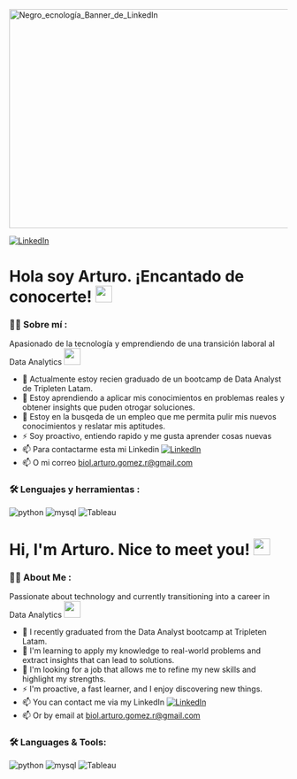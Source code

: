 <div id="header" align="center">
  <img decoding="async" " width="800"/>
</div>
<img width="1584" height="396" alt="Negro_ecnología_Banner_de_LinkedIn" src="https://github.com/user-attachments/assets/d8d0e4d2-8ce5-4f94-b576-1d0741ec464d" />

[![LinkedIn](https://img.shields.io/badge/LinkedIn-%230077B5.svg?&style=for-the-badge&logo=linkedin&logoColor=white)](https://www.linkedin.com/in/arturo-gomez-r-bio)

<h1>
  Hola soy Arturo. ¡Encantado de conocerte!
  <img decoding="async" src="https://media.giphy.com/media/hvRJCLFzcasrR4ia7z/giphy.gif" width="30px"/>
</h1>

 <div id="header" align="left">

### :man_technologist: Sobre mí :

Apasionado de la tecnología y emprendiendo de una transición laboral al Data Analytics <img decoding="async" src="https://media.giphy.com/media/WUlplcMpOCEmTGBtBW/giphy.gif" width="30">

- 🔭 Actualmente estoy recien graduado de un bootcamp de Data Analyst de Tripleten Latam.
- 🌱 Estoy aprendiendo a aplicar mis conocimientos en problemas reales y obtener insights que puden otrogar soluciones.
- 🤔 Estoy en la busqeda de un empleo que me permita pulir mis nuevos conocimientos y reslatar mis aptitudes.
- ⚡ Soy proactivo, entiendo rapido y me gusta aprender cosas nuevas
- 📫 Para contactarme esta mi Linkedin [![LinkedIn](https://img.shields.io/badge/LinkedIn-%230077B5.svg?&style=for-the-badge&logo=linkedin&logoColor=white)](https://www.linkedin.com/in/arturo-gomez-r-bio)
- 📫 O mi correo biol.arturo.gomez.r@gmail.com
  
### :hammer_and_wrench: Lenguajes y herramientas :

<div id="header" align="left">
    <img decoding="async" src="https://img.shields.io/badge/Python-3776AB?style=for-the-badge&logo=python&logoColor=white" alt="python"/>
  </a>
    <img decoding="async" src="https://img.shields.io/badge/MySQL-6DB33F?style=for-the-badge&logo=mysql&logoColor=white" alt="mysql"/>
  </a>
 <img decoding="async" src="https://img.shields.io/badge/Tableau-FFBE00?style=for-the-badge&logo=Tableau&logoColor=white" alt="Tableau"/>
  </a>

</div>

<h1>
  Hi, I'm Arturo. Nice to meet you!
  <img decoding="async" src="https://media.giphy.com/media/hvRJCLFzcasrR4ia7z/giphy.gif" width="30px"/>
</h1>

<div id="header" align="left">

### :man_technologist: About Me :

Passionate about technology and currently transitioning into a career in Data Analytics <img decoding="async" src="https://media.giphy.com/media/WUlplcMpOCEmTGBtBW/giphy.gif" width="30">

- 🔭 I recently graduated from the Data Analyst bootcamp at Tripleten Latam.
- 🌱 I'm learning to apply my knowledge to real-world problems and extract insights that can lead to solutions.
- 🤔 I'm looking for a job that allows me to refine my new skills and highlight my strengths.
- ⚡ I'm proactive, a fast learner, and I enjoy discovering new things.
- 📫 You can contact me via my LinkedIn [![LinkedIn](https://img.shields.io/badge/LinkedIn-%230077B5.svg?&style=for-the-badge&logo=linkedin&logoColor=white)](https://www.linkedin.com/in/arturo-gomez-r-bio)
- 📫 Or by email at biol.arturo.gomez.r@gmail.com

### :hammer_and_wrench: Languages & Tools:

<div id="header" align="left">
    <img decoding="async" src="https://img.shields.io/badge/Python-3776AB?style=for-the-badge&logo=python&logoColor=white" alt="python"/>
  </a>
    <img decoding="async" src="https://img.shields.io/badge/MySQL-6DB33F?style=for-the-badge&logo=mysql&logoColor=white" alt="mysql"/>
  </a>
  <img decoding="async" src="https://img.shields.io/badge/Tableau-FFBE00?style=for-the-badge&logo=Tableau&logoColor=white" alt="Tableau"/>
  </a>

</div>
<!--
**ArturoG19/ArturoG19** is a ✨ _special_ ✨ repository because its `README.md` (this file) appears on your GitHub profile.

Here are some ideas to get you started:

- 🔭 I’m currently working on ...
- 🌱 I’m currently learning ...
- 👯 I’m looking to collaborate on ...
- 🤔 I’m looking for help with ...
- 💬 Ask me about ...
- 📫 How to reach me: ...
- 😄 Pronouns: ...
- ⚡ Fun fact: ...
-->
